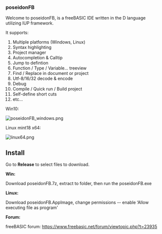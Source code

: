 ### poseidonFB ###

Welcome to poseidonFB, is a freeBASIC IDE written in the D language utilizing IUP framework.

It supports:

1. Multiple platforms (Windows, Linux)
2. Syntax highlighting
3. Project manager
4. Autocompletion & Calltip
5. Jump to defintion
5. Function / Type / Variable... treeview
7. Find / Replace in document or project
8. Utf-8/16/32 decode & encode
9. Debug
10. Compile / Quick run / Build project
11. Self-define short cuts
12. etc...

Win10:

![poseidonFB_windows.png](https://i.imgur.com/x972maO.png)

Linux mint18 x64:

![linux64.png](https://i.imgur.com/UTFCnaf.png)

## Install ##
Go to **Release** to select files to download.

**Win:**

Download poseidonFB.7z, extract to folder, then run the poseidonFB.exe

**Linux:**

Download poseidonFB.AppImage, change permissions -- enable ‘Allow executing file as program'

**Forum:**

freeBASIC forum: https://www.freebasic.net/forum/viewtopic.php?t=23935

